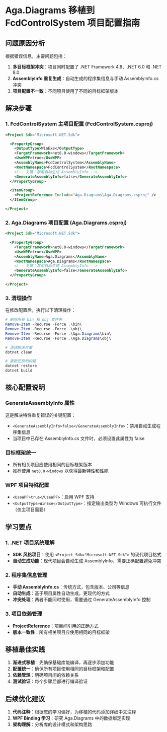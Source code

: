 # Aga.Diagrams 移植到 FcdControlSystem 项目配置指南

## 问题原因分析

根据错误信息，主要问题包括：
1. **多目标框架冲突**：项目同时配置了 .NET Framework 4.8、.NET 6.0 和 .NET 8.0
2. **AssemblyInfo 重复生成**：自动生成的程序集信息与手动 AssemblyInfo.cs 冲突
3. **项目配置不一致**：不同项目使用了不同的目标框架版本

## 解决步骤

### 1. FcdControlSystem 主项目配置 (FcdControlSystem.csproj)
```xml
<Project Sdk="Microsoft.NET.Sdk">

  <PropertyGroup>
    <OutputType>WinExe</OutputType>
    <TargetFramework>net8.0-windows</TargetFramework>
    <UseWPF>true</UseWPF>
    <AssemblyName>FcdControlSystem</AssemblyName>
    <RootNamespace>FcdControlSystem</RootNamespace>
    <!-- 关键：禁用自动生成 AssemblyInfo -->
    <GenerateAssemblyInfo>false</GenerateAssemblyInfo>
  </PropertyGroup>

  <ItemGroup>
    <ProjectReference Include="Aga.Diagrams\Aga.Diagrams.csproj" />
  </ItemGroup>

</Project>
```

### 2. Aga.Diagrams 项目配置 (Aga.Diagrams.csproj)
```xml
<Project Sdk="Microsoft.NET.Sdk">

  <PropertyGroup>
    <TargetFramework>net8.0-windows</TargetFramework>
    <UseWPF>true</UseWPF>
    <AssemblyName>Aga.Diagrams</AssemblyName>
    <RootNamespace>Aga.Diagrams</RootNamespace>
    <!-- 关键：禁用自动生成 AssemblyInfo -->
    <GenerateAssemblyInfo>false</GenerateAssemblyInfo>
  </PropertyGroup>

</Project>
```

### 3. 清理操作
在修改配置后，执行以下清理操作：

```powershell
# 删除所有 bin 和 obj 文件夹
Remove-Item -Recurse -Force .\bin\
Remove-Item -Recurse -Force .\obj\
Remove-Item -Recurse -Force .\Aga.Diagrams\bin\
Remove-Item -Recurse -Force .\Aga.Diagrams\obj\

# 清理解决方案
dotnet clean

# 重新还原和构建
dotnet restore
dotnet build
```

## 核心配置说明

### GenerateAssemblyInfo 属性
这是解决特性重复错误的关键配置：
- `<GenerateAssemblyInfo>false</GenerateAssemblyInfo>`：禁用自动生成程序集信息
- 当项目中已存在 AssemblyInfo.cs 文件时，必须设置此属性为 false

### 目标框架统一
- 所有相关项目应使用相同的目标框架版本
- 推荐使用 `net8.0-windows` 以获得最新特性和性能

### WPF 项目特殊配置
- `<UseWPF>true</UseWPF>`：启用 WPF 支持
- `<OutputType>WinExe</OutputType>`：指定输出类型为 Windows 可执行文件（仅主项目需要）

## 学习要点

### 1. .NET 项目系统理解
- **SDK 风格项目**：使用 `<Project Sdk="Microsoft.NET.Sdk">` 的现代项目格式
- **自动生成功能**：现代项目会自动生成 AssemblyInfo，需要正确配置避免冲突

### 2. 程序集信息管理
- **手动 AssemblyInfo.cs**：传统方式，包含版本、公司等信息
- **自动生成**：基于项目属性自动生成，更现代的方式
- **冲突处理**：两者不能同时使用，需要通过 GenerateAssemblyInfo 控制

### 3. 项目依赖管理
- **ProjectReference**：项目间引用的正确方式
- **版本一致性**：所有相关项目应使用相同的目标框架

## 移植最佳实践

1. **渐进式移植**：先确保基础库能编译，再逐步添加功能
2. **配置统一**：确保所有项目使用相同的目标框架和配置
3. **依赖管理**：明确项目间的依赖关系
4. **测试验证**：每个步骤后都进行编译验证

## 后续优化建议

1. **代码注释**：根据您的学习偏好，为移植的代码添加详细中文注释
2. **WPF Binding 学习**：研究 Aga.Diagrams 中的数据绑定实现
3. **架构理解**：分析库的设计模式和架构思路